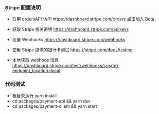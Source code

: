 ### Stripe 配置说明

- 启用 ordersAPI
  访问 https://dashboard.stripe.com/orders 点击加入 Beta

- 获取 Stripe 相关密钥
  https://dashboard.stripe.com/apikeys

- 设置 Webhooks
  https://dashboard.stripe.com/webhooks

- 使用 Stripe 提供的银行卡测试
  https://stripe.com/docs/testing

- 本地获取 webhoos 信息
  https://dashboard.stripe.com/test/webhooks/create?endpoint_location=local

### 代码测试

- 根目录运行 yarn install
- cd packages/payment-api && yarn dev
- cd packages/payment-client && yarn start
